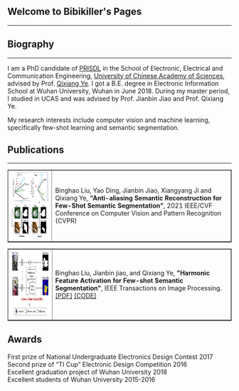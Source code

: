 ## Welcome to Bibikiller's Pages
---

## Biography
---
I am a PhD candidate of [PRISDL](https://ucassdl.cn/) in the School of Electronic, Electrical and Communication Engineering, [University of Chinese Academy of Sciences](http://english.ucas.ac.cn/), advised by Prof. [Qixiang Ye](http://people.ucas.ac.cn/~0007279?language=en). I got a B.E. degree in Electronic Information School at Wuhan University, Wuhan in June 2018. During my master period, I studied in UCAS and was advised by Prof. Jianbin Jiao and Prof. Qixiang Ye.

My research interests include computer vision and machine learning, specifically few-shot learning and semantic segmentation.

## Publications
---
<table border="1">
<tr>
<td><img src="/ASR.png"  height="150" width="419"></td>
<td>Binghao Liu, Yao Ding, Jianbin Jiao, Xiangyang Ji and Qixiang Ye,   
<b>"Anti-aliasing Semantic Reconstruction for Few-Shot Semantic Segmentation"</b>,   
2021 IEEE/CVF Conference on Computer Vision and Pattern Recognition (CVPR)
</td>
</tr>
</table>  

<table border="1">
<tr>
<td><img src="/HFA.png"  height="150" width="300"></td>
<td>Binghao Liu, Jianbin jiao, and Qixiang Ye,   
<b>"Harmonic Feature Activation for Few-shot Semantic Segmentation"</b>,   
IEEE Transactions on Image Processing. <a href="https://ieeexplore.ieee.org/document/9356450">[PDF]</a> <a href="https://github.com/Bibikiller/HFA">[CODE]</a>
</td>
</tr>
</table>  

## Awards
First prize of National Undergraduate Electronics Design Contest 2017  
Second prize of “TI Cup” Electronic Design Competition 2016  
Excellent graduation project of Wuhan University 2018  
Excellent students of Wuhan University 2015-2016  




